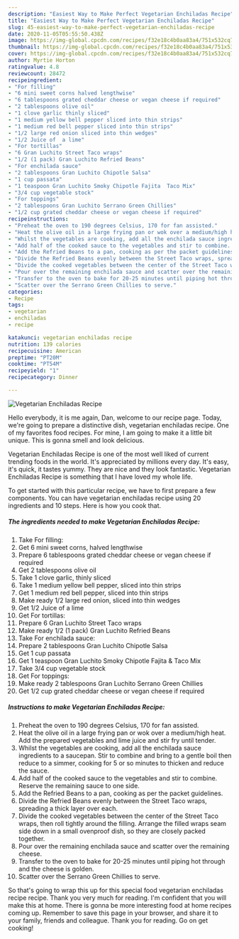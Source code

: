 ```yaml
---
description: "Easiest Way to Make Perfect Vegetarian Enchiladas Recipe"
title: "Easiest Way to Make Perfect Vegetarian Enchiladas Recipe"
slug: 45-easiest-way-to-make-perfect-vegetarian-enchiladas-recipe
date: 2020-11-05T05:55:50.438Z
image: https://img-global.cpcdn.com/recipes/f32e18c4b0aa83a4/751x532cq70/vegetarian-enchiladas-recipe-recipe-main-photo.jpg
thumbnail: https://img-global.cpcdn.com/recipes/f32e18c4b0aa83a4/751x532cq70/vegetarian-enchiladas-recipe-recipe-main-photo.jpg
cover: https://img-global.cpcdn.com/recipes/f32e18c4b0aa83a4/751x532cq70/vegetarian-enchiladas-recipe-recipe-main-photo.jpg
author: Myrtie Horton
ratingvalue: 4.8
reviewcount: 28472
recipeingredient:
- "For filling"
- "6 mini sweet corns halved lengthwise"
- "6 tablespoons grated cheddar cheese or vegan cheese if required"
- "2 tablespoons olive oil"
- "1 clove garlic thinly sliced"
- "1 medium yellow bell pepper sliced into thin strips"
- "1 medium red bell pepper sliced into thin strips"
- "1/2 large red onion sliced into thin wedges"
- "1/2 Juice of  a lime"
- "For tortillas"
- "6 Gran Luchito Street Taco wraps"
- "1/2 (1 pack) Gran Luchito Refried Beans"
- "For enchilada sauce"
- "2 tablespoons Gran Luchito Chipotle Salsa"
- "1 cup passata"
- "1 teaspoon Gran Luchito Smoky Chipotle Fajita  Taco Mix"
- "3/4 cup vegetable stock"
- "For toppings"
- "2 tablespoons Gran Luchito Serrano Green Chillies"
- "1/2 cup grated cheddar cheese or vegan cheese if required"
recipeinstructions:
- "Preheat the oven to 190 degrees Celsius, 170 for fan assisted."
- "Heat the olive oil in a large frying pan or wok over a medium/high heat. Add the prepared vegetables and lime juice and stir fry until tender."
- "Whilst the vegetables are cooking, add all the enchilada sauce ingredients to a saucepan. Stir to combine and bring to a gentle boil then reduce to a simmer, cooking for 5 or so minutes to thicken and reduce the sauce."
- "Add half of the cooked sauce to the vegetables and stir to combine. Reserve the remaining sauce to one side."
- "Add the Refried Beans to a pan, cooking as per the packet guidelines."
- "Divide the Refried Beans evenly between the Street Taco wraps, spreading a thick layer over each."
- "Divide the cooked vegetables between the center of the Street Taco wraps, then roll tightly around the filling. Arrange the filled wraps seam side down in a small ovenproof dish, so they are closely packed together."
- "Pour over the remaining enchilada sauce and scatter over the remaining cheese."
- "Transfer to the oven to bake for 20-25 minutes until piping hot through and the cheese is golden."
- "Scatter over the Serrano Green Chillies to serve."
categories:
- Recipe
tags:
- vegetarian
- enchiladas
- recipe

katakunci: vegetarian enchiladas recipe 
nutrition: 139 calories
recipecuisine: American
preptime: "PT20M"
cooktime: "PT54M"
recipeyield: "1"
recipecategory: Dinner

---
```



![Vegetarian Enchiladas Recipe](https://img-global.cpcdn.com/recipes/f32e18c4b0aa83a4/751x532cq70/vegetarian-enchiladas-recipe-recipe-main-photo.jpg)

Hello everybody, it is me again, Dan, welcome to our recipe page. Today, we're going to prepare a distinctive dish, vegetarian enchiladas recipe. One of my favorites food recipes. For mine, I am going to make it a little bit unique. This is gonna smell and look delicious.

Vegetarian Enchiladas Recipe is one of the most well liked of current trending foods in the world. It's appreciated by millions every day. It's easy, it's quick, it tastes yummy. They are nice and they look fantastic. Vegetarian Enchiladas Recipe is something that I have loved my whole life.




To get started with this particular recipe, we have to first prepare a few components. You can have vegetarian enchiladas recipe using 20 ingredients and 10 steps. Here is how you cook that.

<!--inarticleads1-->

##### The ingredients needed to make Vegetarian Enchiladas Recipe:

1. Take For filling:
1. Get 6 mini sweet corns, halved lengthwise
1. Prepare 6 tablespoons grated cheddar cheese or vegan cheese if required
1. Get 2 tablespoons olive oil
1. Take 1 clove garlic, thinly sliced
1. Take 1 medium yellow bell pepper, sliced into thin strips
1. Get 1 medium red bell pepper, sliced into thin strips
1. Make ready 1/2 large red onion, sliced into thin wedges
1. Get 1/2 Juice of  a lime
1. Get For tortillas:
1. Prepare 6 Gran Luchito Street Taco wraps
1. Make ready 1/2 (1 pack) Gran Luchito Refried Beans
1. Take For enchilada sauce:
1. Prepare 2 tablespoons Gran Luchito Chipotle Salsa
1. Get 1 cup passata
1. Get 1 teaspoon Gran Luchito Smoky Chipotle Fajita &amp; Taco Mix
1. Take 3/4 cup vegetable stock
1. Get For toppings:
1. Make ready 2 tablespoons Gran Luchito Serrano Green Chillies
1. Get 1/2 cup grated cheddar cheese or vegan cheese if required




<!--inarticleads2-->

##### Instructions to make Vegetarian Enchiladas Recipe:

1. Preheat the oven to 190 degrees Celsius, 170 for fan assisted.
1. Heat the olive oil in a large frying pan or wok over a medium/high heat. Add the prepared vegetables and lime juice and stir fry until tender.
1. Whilst the vegetables are cooking, add all the enchilada sauce ingredients to a saucepan. Stir to combine and bring to a gentle boil then reduce to a simmer, cooking for 5 or so minutes to thicken and reduce the sauce.
1. Add half of the cooked sauce to the vegetables and stir to combine. Reserve the remaining sauce to one side.
1. Add the Refried Beans to a pan, cooking as per the packet guidelines.
1. Divide the Refried Beans evenly between the Street Taco wraps, spreading a thick layer over each.
1. Divide the cooked vegetables between the center of the Street Taco wraps, then roll tightly around the filling. Arrange the filled wraps seam side down in a small ovenproof dish, so they are closely packed together.
1. Pour over the remaining enchilada sauce and scatter over the remaining cheese.
1. Transfer to the oven to bake for 20-25 minutes until piping hot through and the cheese is golden.
1. Scatter over the Serrano Green Chillies to serve.




So that's going to wrap this up for this special food vegetarian enchiladas recipe recipe. Thank you very much for reading. I'm confident that you will make this at home. There is gonna be more interesting food at home recipes coming up. Remember to save this page in your browser, and share it to your family, friends and colleague. Thank you for reading. Go on get cooking!
